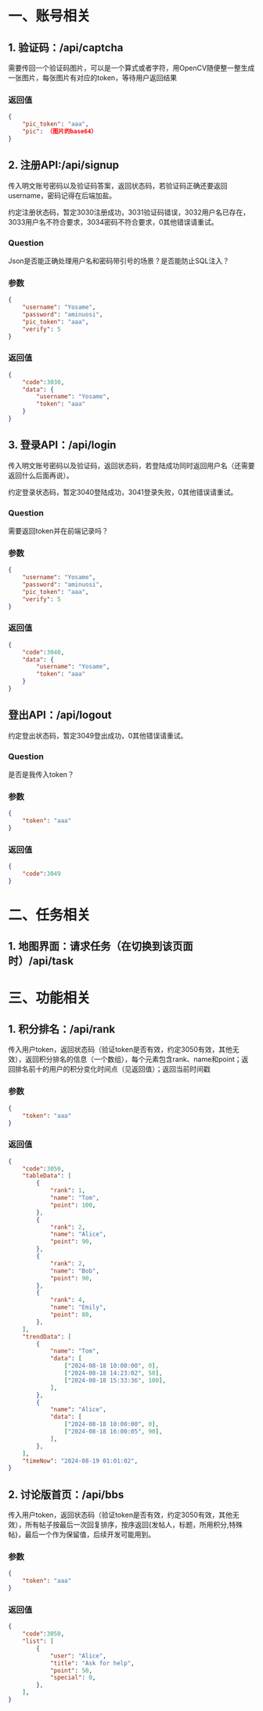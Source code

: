 # 一、账号相关

## 1. 验证码：/api/captcha

需要传回一个验证码图片，可以是一个算式或者字符，用OpenCV随便整一整生成一张图片，每张图片有对应的token，等待用户返回结果

### 返回值

```json
{
    "pic_token": "aaa",
    "pic": （图片的base64）
}
```

## 2. 注册API:/api/signup

传入明文账号密码以及验证码答案，返回状态码，若验证码正确还要返回username，密码记得在后端加盐。

约定注册状态码，暂定3030注册成功，3031验证码错误，3032用户名已存在，3033用户名不符合要求，3034密码不符合要求，0其他错误请重试。

### Question

Json是否能正确处理用户名和密码带引号的场景？是否能防止SQL注入？

### 参数

```json
{
    "username": "Yosame",
    "password": "aminuosi",
    "pic_token": "aaa",
    "verify": 5
}
```

### 返回值

```json
{
    "code":3030,
    "data": {
        "username": "Yosame",
        "token": "aaa"
    }
}
```

## 3. 登录API：/api/login

传入明文账号密码以及验证码，返回状态码，若登陆成功同时返回用户名（还需要返回什么后面再说）。

约定登录状态码，暂定3040登陆成功，3041登录失败，0其他错误请重试。

### Question

需要返回token并在前端记录吗？

### 参数

```json
{
    "username": "Yosame",
    "password": "aminuosi",
    "pic_token": "aaa",
    "verify": 5
}
```

### 返回值

```json
{
    "code":3040,
    "data": {
        "username": "Yosame",
        "token": "aaa"
    }
}
```

## 登出API：/api/logout

约定登出状态码，暂定3049登出成功，0其他错误请重试。

### Question

是否是我传入token？

### 参数

```json
{
    "token": "aaa"
}
```

### 返回值

```json
{
    "code":3049
}
```

# 二、任务相关

## 1. 地图界面：请求任务（在切换到该页面时）/api/task

# 三、功能相关

## 1. 积分排名：/api/rank

传入用户token，返回状态码（验证token是否有效，约定3050有效，其他无效），返回积分排名的信息（一个数组），每个元素包含rank、name和point；返回排名前十的用户的积分变化时间点（见返回值）；返回当前时间戳

### 参数

```json
{
    "token": "aaa"
}
```

### 返回值

```json
{
    "code":3050,
    "tableData": [
        {
            "rank": 1,
            "name": "Tom",
            "point": 100,
        },
        {
            "rank": 2,
            "name": "Alice",
            "point": 90,
        },
        {
            "rank": 2,
            "name": "Bob",
            "point": 90,
        },
        {
            "rank": 4,
            "name": "Emily",
            "point": 80,
        },
    ],
    "trendData": [
        {
            "name": "Tom",
            "data": [
                ["2024-08-18 10:00:00", 0],
                ["2024-08-18 14:23:02", 50],
                ["2024-08-18 15:33:36", 100],
            ],
        },
        {
            "name": "Alice",
            "data": [
                ["2024-08-18 10:00:00", 0],
                ["2024-08-18 16:00:05", 90],
            ],
        },
    ],
    "timeNow": "2024-08-19 01:01:02",
}
```

## 2. 讨论版首页：/api/bbs

传入用户token，返回状态码（验证token是否有效，约定3050有效，其他无效），所有帖子按最后一次回复排序，按序返回{发帖人，标题，所用积分,特殊帖}，最后一个作为保留值，后续开发可能用到。

### 参数

```json
{
    "token": "aaa"
}
```

### 返回值

```json
{
    "code":3050,
    "list": [
        {
            "user": "Alice",
            "title": "Ask for help",
            "point": 50,
            "special": 0,
        },
    ],
}
```